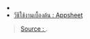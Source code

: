


- []()
- [วีธีใช้งานเบื้องต้น : Appsheet](https://medium.com/@gohnanthawadpromsorn/%E0%B8%A7%E0%B8%B5%E0%B8%98%E0%B8%B5%E0%B9%83%E0%B8%8A%E0%B9%89%E0%B8%87%E0%B8%B2%E0%B8%99%E0%B9%80%E0%B8%9A%E0%B8%B7%E0%B9%89%E0%B8%AD%E0%B8%87%E0%B8%95%E0%B9%89%E0%B8%99-appsheet-83408197985a)
> [Source : ](https://).
<!--stackedit_data:
eyJoaXN0b3J5IjpbLTEyMzA0OTM1MTZdfQ==
-->